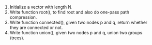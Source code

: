 1. Initialize a vector with length N.
2. Write function root(), to find root and also do one-pass path compression.
3. Write function connected(), given two nodes p and q, return whether they are connected or not.
4. Write function union(), given two nodes p and q, union two groups (trees).
